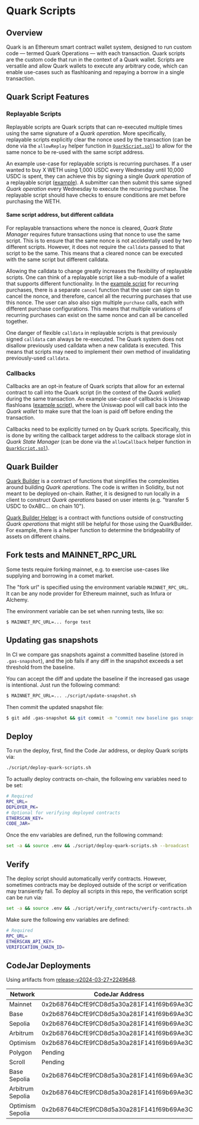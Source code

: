 # Quark Scripts

## Overview

Quark is an Ethereum smart contract wallet system, designed to run custom code — termed Quark Operations — with each transaction. Quark scripts are the custom code that run in the context of a Quark wallet. Scripts are versatile and allow Quark wallets to execute any arbitrary code, which can enable use-cases such as flashloaning and repaying a borrow in a single transaction.

## Quark Script Features

### Replayable Scripts

Replayable scripts are Quark scripts that can re-executed multiple times using the same signature of a _Quark operation_. More specifically, replayable scripts explicitly clear the nonce used by the transaction (can be done via the `allowReplay` helper function in [`QuarkScript.sol`](./lib/quark/src/quark-core/src/QuarkScript.sol)) to allow for the same nonce to be re-used with the same script address.

An example use-case for replayable scripts is recurring purchases. If a user wanted to buy X WETH using 1,000 USDC every Wednesday until 10,000 USDC is spent, they can achieve this by signing a single _Quark operation_ of a replayable script ([example](./src/RecurringSwap.sol)). A submitter can then submit this same signed _Quark operation_ every Wednesday to execute the recurring purchase. The replayable script should have checks to ensure conditions are met before purchasing the WETH.

#### Same script address, but different calldata

For replayable transactions where the nonce is cleared, _Quark State Manager_ requires future transactions using that nonce to use the same script. This is to ensure that the same nonce is not accidentally used by two different scripts. However, it does not require the `calldata` passed to that script to be the same. This means that a cleared nonce can be executed with the same script but different calldata.

Allowing the calldata to change greatly increases the flexibility of replayable scripts. One can think of a replayable script like a sub-module of a wallet that supports different functionality. In the [example script](./src/RecurringSwap.sol) for recurring purchases, there is a separate `cancel` function that the user can sign to cancel the nonce, and therefore, cancel all the recurring purchases that use this nonce. The user can also also sign multiple `purchase` calls, each with different purchase configurations. This means that multiple variations of recurring purchases can exist on the same nonce and can all be cancelled together.

One danger of flexible `calldata` in replayable scripts is that previously signed `calldata` can always be re-executed. The Quark system does not disallow previously used calldata when a new calldata is executed. This means that scripts may need to implement their own method of invalidating previously-used `calldata`.

### Callbacks

Callbacks are an opt-in feature of Quark scripts that allow for an external contract to call into the Quark script (in the context of the _Quark wallet_) during the same transaction. An example use-case of callbacks is Uniswap flashloans ([example script](./src/UniswapFlashLoan.sol)), where the Uniswap pool will call back into the _Quark wallet_ to make sure that the loan is paid off before ending the transaction.

Callbacks need to be explicitly turned on by Quark scripts. Specifically, this is done by writing the callback target address to the callback storage slot in _Quark State Manager_ (can be done via the `allowCallback` helper function in [`QuarkScript.sol`](./lib/quark/src/quark-core/src/QuarkScript.sol)).

## Quark Builder

[Quark Builder](./src/builder/QuarkBuilder.sol) is a contract of functions that simplifies the complexities around building _Quark operations_. The code is written in Solidity, but not meant to be deployed on-chain. Rather, it is designed to run locally in a client to construct _Quark operations_ based on user intents (e.g. "transfer 5 USDC to 0xABC... on chain 10").

[Quark Builder Helper](./src/builder/QuarkBuilderHelper.sol) is a contract with functions outside of constructing _Quark operations_ that might still be helpful for those using the QuarkBuilder. For example, there is a helper function to determine the bridgeability of assets on different chains.

## Fork tests and MAINNET_RPC_URL

Some tests require forking mainnet, e.g. to exercise use-cases like
supplying and borrowing in a comet market.

The "fork url" is specified using the environment variable `MAINNET_RPC_URL`.
It can be any node provider for Ethereum mainnet, such as Infura or Alchemy.

The environment variable can be set when running tests, like so:

```
$ MAINNET_RPC_URL=... forge test
```

## Updating gas snapshots

In CI we compare gas snapshots against a committed baseline (stored in
`.gas-snapshot`), and the job fails if any diff in the snapshot exceeds a
set threshold from the baseline.

You can accept the diff and update the baseline if the increased gas usage
is intentional. Just run the following command:

```sh
$ MAINNET_RPC_URL=... ./script/update-snapshot.sh
```

Then commit the updated snapshot file:

```sh
$ git add .gas-snapshot && git commit -m "commit new baseline gas snapshot"
```

## Deploy

To run the deploy, first, find the Code Jar address, or deploy Quark scripts via:

```sh
./script/deploy-quark-scripts.sh
```

To actually deploy contracts on-chain, the following env variables need to be set:

```sh
# Required
RPC_URL=
DEPLOYER_PK=
# Optional for verifying deployed contracts
ETHERSCAN_KEY=
CODE_JAR=
```

Once the env variables are defined, run the following command:

```sh
set -a && source .env && ./script/deploy-quark-scripts.sh --broadcast
```

## Verify

The deploy script should automatically verify contracts. However, sometimes contracts may be deployed outside of the script or verification may transiently fail. To deploy all scripts in this repo, the verification script can be run via:

```sh
set -a && source .env && ./script/verify_contracts/verify-contracts.sh
```

Make sure the following env variables are defined:

```sh
# Required
RPC_URL=
ETHERSCAN_API_KEY=
VERIFICATION_CHAIN_ID=
```

## CodeJar Deployments

Using artifacts from [release-v2024-03-27+2249648](https://github.com/compound-finance/quark/releases/tag/release-v2024-03-27%2B2249648).

| Network           | CodeJar Address                            |
| ----------------- | ------------------------------------------ |
| Mainnet           | 0x2b68764bCfE9fCD8d5a30a281F141f69b69Ae3C8 |
| Base              | 0x2b68764bCfE9fCD8d5a30a281F141f69b69Ae3C8 |
| Sepolia           | 0x2b68764bCfE9fCD8d5a30a281F141f69b69Ae3C8 |
| Arbitrum          | 0x2b68764bCfE9fCD8d5a30a281F141f69b69Ae3C8 |
| Optimism          | 0x2b68764bCfE9fCD8d5a30a281F141f69b69Ae3C8 |
| Polygon           | Pending |
| Scroll            | Pending |
| Base Sepolia      | 0x2b68764bCfE9fCD8d5a30a281F141f69b69Ae3C8 |
| Arbitrum Sepolia  | 0x2b68764bCfE9fCD8d5a30a281F141f69b69Ae3C8 |
| Optimism Sepolia  | 0x2b68764bCfE9fCD8d5a30a281F141f69b69Ae3C8 |